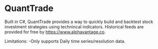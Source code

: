 # QuantTrade
Built in C#, QuantTrade provides a way to quickly build and backtest stock investment strategies using technincal indicators. Historical feeds are provided for free by https://www.alphavantage.co.

Limitations:
-Only supports Daily time series/resolution data. 
